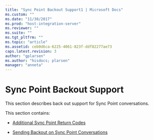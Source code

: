 ```yaml
---
title: "Sync Point Backout Support1 | Microsoft Docs"
ms.custom: ""
ms.date: "11/30/2017"
ms.prod: "host-integration-server"
ms.reviewer: ""
ms.suite: ""
ms.tgt_pltfrm: ""
ms.topic: "article"
ms.assetid: ceb0d6ca-6225-4061-823f-ddf82277ae73
caps.latest.revision: 3
author: "gplarsen"
ms.author: "hisdocs; plarsen"
manager: "anneta"
---
```

# Sync Point Backout Support
This section describes back out support for Sync Point conversations.  
  
 This section contains:  
  
-   [Additional Sync Point Return Codes](../core/additional-sync-point-return-codes2.md)  
  
-   [Sending Backout on Sync Point Conversations](../core/sending-backout-on-sync-point-conversations1.md)